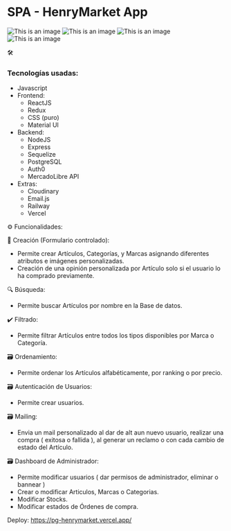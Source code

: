 <h1> SPA - HenryMarket App </h1>

![This is an image](https://res.cloudinary.com/de2od3piw/image/upload/c_scale,w_329/v1668989651/pics/henryMarket1_fn1bo7.png)
![This is an image](https://res.cloudinary.com/de2od3piw/image/upload/c_scale,w_340/v1668989650/pics/henryMarket2_mtbcpg.png)
![This is an image](https://res.cloudinary.com/de2od3piw/image/upload/c_scale,w_152/v1668989650/pics/henryMarket4_hfuwlv.png)
![This is an image](https://res.cloudinary.com/de2od3piw/image/upload/c_scale,w_148/v1668989650/pics/henryMarket3_rbyhnd.png)




🛠️ <h3> Tecnologías usadas: </h3>
  * Javascript
  * Frontend: 
    - ReactJS
    - Redux 
    - CSS (puro)
    - Material UI
  * Backend: 
    - NodeJS
    - Express
    - Sequelize
    - PostgreSQL
    - Auth0
    - MercadoLibre API
  * Extras:
    - Cloudinary
    - Email.js
    - Railway
    - Vercel

⚙️ Funcionalidades:

👾 Creación (Formulario controlado):
  * Permite crear Artículos, Categorías, y Marcas asignando diferentes atributos e imágenes personalizadas.
  * Creación de una opinión personalizada por Artículo solo si el usuario lo ha comprado previamente.
      
🔍 Búsqueda:
  * Permite buscar Artículos por nombre en la Base de datos.

✔️ Filtrado:
  * Permite filtrar Artículos entre todos los tipos disponibles por Marca o Categoría.
  
🗃️ Ordenamiento:
  * Permite ordenar los Artículos alfabéticamente, por ranking o por precio.

🗃️ Autenticación de Usuarios:
  * Permite crear usuarios.
 
🗃️ Mailing:
  * Envia un mail personalizado al dar de alt aun nuevo usuario, realizar una compra ( exitosa o fallida ), al generar un reclamo o con cada cambio de estado del Artículo.

🗃️ Dashboard de Administrador:
  * Permite modificar usuarios ( dar permisos de administrador, eliminar o bannear )
  * Crear o modificar Articulos, Marcas o Categorias.
  * Modificar Stocks.
  * Modificar estados de Órdenes de compra.


Deploy: https://pg-henrymarket.vercel.app/
